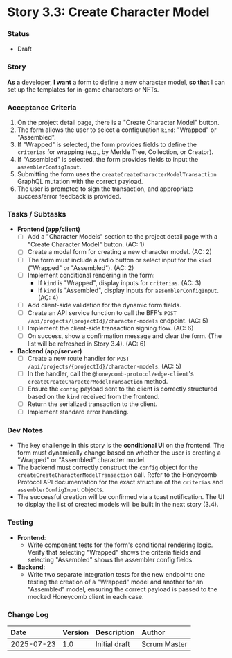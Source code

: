 # Story 3.3: Create Character Model

### **Status**
- Draft

### **Story**
**As a** developer,
**I want** a form to define a new character model,
**so that** I can set up the templates for in-game characters or NFTs.

### **Acceptance Criteria**
1.  On the project detail page, there is a "Create Character Model" button.
2.  The form allows the user to select a configuration `kind`: "Wrapped" or "Assembled".
3.  If "Wrapped" is selected, the form provides fields to define the `criterias` for wrapping (e.g., by Merkle Tree, Collection, or Creator).
4.  If "Assembled" is selected, the form provides fields to input the `assemblerConfigInput`.
5.  Submitting the form uses the `createCreateCharacterModelTransaction` GraphQL mutation with the correct payload.
6.  The user is prompted to sign the transaction, and appropriate success/error feedback is provided.

### **Tasks / Subtasks**
* **Frontend (app/client)**
    * [ ] Add a "Character Models" section to the project detail page with a "Create Character Model" button. (AC: 1)
    * [ ] Create a modal form for creating a new character model. (AC: 2)
    * [ ] The form must include a radio button or select input for the `kind` ("Wrapped" or "Assembled"). (AC: 2)
    * [ ] Implement conditional rendering in the form:
        * If `kind` is "Wrapped", display inputs for `criterias`. (AC: 3)
        * If `kind` is "Assembled", display inputs for `assemblerConfigInput`. (AC: 4)
    * [ ] Add client-side validation for the dynamic form fields.
    * [ ] Create an API service function to call the BFF's `POST /api/projects/{projectId}/character-models` endpoint. (AC: 5)
    * [ ] Implement the client-side transaction signing flow. (AC: 6)
    * [ ] On success, show a confirmation message and clear the form. (The list will be refreshed in Story 3.4). (AC: 6)
* **Backend (app/server)**
    * [ ] Create a new route handler for `POST /api/projects/{projectId}/character-models`. (AC: 5)
    * [ ] In the handler, call the `@honeycomb-protocol/edge-client`'s `createCreateCharacterModelTransaction` method.
    * [ ] Ensure the `config` payload sent to the client is correctly structured based on the `kind` received from the frontend.
    * [ ] Return the serialized transaction to the client.
    * [ ] Implement standard error handling.

### **Dev Notes**
* The key challenge in this story is the **conditional UI** on the frontend. The form must dynamically change based on whether the user is creating a "Wrapped" or "Assembled" character model.
* The backend must correctly construct the `config` object for the `createCreateCharacterModelTransaction` call. Refer to the Honeycomb Protocol API documentation for the exact structure of the `criterias` and `assemblerConfigInput` objects.
* The successful creation will be confirmed via a toast notification. The UI to display the list of created models will be built in the next story (3.4).

### **Testing**
* **Frontend**:
    * Write component tests for the form's conditional rendering logic. Verify that selecting "Wrapped" shows the criteria fields and selecting "Assembled" shows the assembler config fields.
* **Backend**:
    * Write two separate integration tests for the new endpoint: one testing the creation of a "Wrapped" model and another for an "Assembled" model, ensuring the correct payload is passed to the mocked Honeycomb client in each case.

### **Change Log**
| Date       | Version | Description   | Author       |
| :--------- | :------ | :------------ | :----------- |
| 2025-07-23 | 1.0     | Initial draft | Scrum Master |